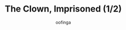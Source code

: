 ---
media: "images/rounds/round_4_2/imprisoned_clown_1.png"
media_type: image
title: The Clown, Imprisoned (1/2)
author: [oofinga]
desc: Imprisoned aboard the <i>Korolev</i> for excessive tomfoolery, the Clown seeks the help of Captain Cassiana Zephetta.
---